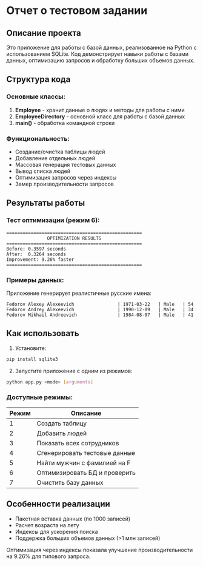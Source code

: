 # Отчет о тестовом задании

## Описание проекта
Это  приложение для работы с базой данных, реализованное на Python с использованием SQLite. Код демонстрирует навыки работы с базами данных, оптимизацию запросов и обработку больших объемов данных.

## Структура кода

### Основные классы:
1. **Employee** - хранит данные о людях и методы для работы с ними
2. **EmployeeDirectory** - основной класс для работы с базой данных
3. **main()** - обработка командной строки

### Функциональность:
- Создание/очистка таблицы людей
- Добавление отдельных людей
- Массовая генерация тестовых данных
- Вывод списка людей
- Оптимизация запросов через индексы
- Замер производительности запросов

## Результаты работы

### Тест оптимизации (режим 6):
```
==================================================
               OPTIMIZATION RESULTS               
==================================================
Before: 0.3597 seconds
After:  0.3264 seconds
Improvement: 9.26% faster
==================================================
```

### Примеры данных:
Приложение генерирует реалистичные русские имена:
```
Fedorov Alexey Alexeevich                | 1971-03-22   | Male   | 54
Fedorov Andrey Alexeevich                | 1990-12-09   | Male   | 34
Fedorov Mikhail Andreevich               | 1984-08-07   | Male   | 41
```

## Как использовать

1. Установите:
```bash
pip install sqlite3
```

2. Запустите приложение с одним из режимов:
```bash
python app.py <mode> [arguments]
```

### Доступные режимы:
| Режим | Описание |
|-------|----------|
| 1 | Создать таблицу |
| 2 | Добавить людей |
| 3 | Показать всех сотрудников |
| 4 | Сгенерировать тестовые данные |
| 5 | Найти мужчин с фамилией на F |
| 6 | Оптимизировать БД и проверить |
| 7 | Очистить базу данных |

## Особенности реализации
- Пакетная вставка данных (по 1000 записей)
- Расчет возраста на лету
- Индексы для ускорения поиска
- Поддержка больших объемов данных (>1 млн записей)

Оптимизация через индексы показала улучшение производительности на 9.26% для типового запроса.